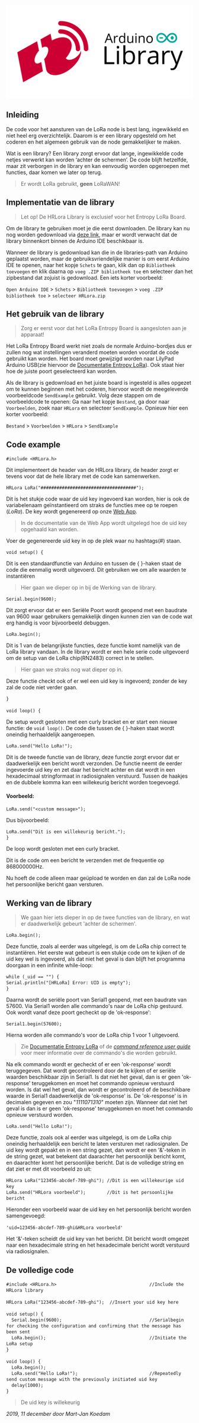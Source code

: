 
![Arduino Library logo](https://github.com/Lenteguppie/LoRaMeshNetwork/raw/master/doc/Devices/Media/Library%20Logo.png)

## Inleiding

De code voor het aansturen van de LoRa node is best lang, ingewikkeld en niet heel erg overzichtelijk. Daarom is er een library opgesteld om het coderen en het algemeen gebruik van de node gemakkelijker te maken.

Wat is een library? Een library zorgt ervoor dat lange, ingewikkelde code netjes verwerkt kan worden ‘achter de schermen’. De code blijft hetzelfde, maar zit verborgen in de library en kan eenvoudig worden opgeroepen met functies, daar komen we later op terug.
> Er wordt LoRa gebruikt, **geen** LoRaWAN!
> 
## Implementatie van de library

> Let op! De HRLora Library is exclusief voor het Entropy LoRa Board.

Om de library te gebruiken moet je die eerst downloaden. De library kan nu nog worden gedownload via [deze link](https://github.com/MJKoedam/HRLoraLibrary), maar er wordt verwacht dat de library binnenkort binnen de Arduino IDE beschikbaar is.

Wanneer de library is gedownload kan die in de libraries-path van Arduino geplaatst worden, maar de gebruiksvriendelijke manier is om eerst Arduino IDE te openen, naar het kopje `Schets` te gaan, klik dan op `Bibliotheek toevoegen` en klik daarna op `voeg .ZIP bibliotheek toe` en selecteer dan het zipbestand dat zojuist is gedownload. Een iets korter voorbeeld:

`Open Arduino IDE` > `Schets` > `Bibliotheek toevoegen` > `voeg .ZIP bibliotheek toe` > `selecteer HRLora.zip`

## Het gebruik van de library

>Zorg er eerst voor dat het LoRa Entropy Board is aangesloten aan je apparaat!

Het LoRa Entropy Board werkt niet zoals de normale Arduino-bordjes dus er zullen nog wat instellingen veranderd moeten worden voordat de code gebruikt kan worden. Het board moet gewijzigd worden naar LilyPad Arduino USB(zie hiervoor de [Documentatie Entropy LoRa](https://github.com/Lenteguppie/LoRaMeshNetwork/blob/master/doc/Devices/Entropy%20Board.md)). Ook staat hier hoe de juiste poort geselecteerd kan worden.

Als de library is gedownload en het juiste board is ingesteld is alles opgezet om te kunnen beginnen met het coderen, hiervoor wordt de meegeleverde voorbeeldcode `SendExample` gebruikt. Volg deze stappen om de voorbeeldcode te openen: Ga naar het kopje  `Bestand`, ga door naar `Voorbeelden`, zoek naar `HRLora` en selecteer `SendExample`. Opnieuw hier een korter voorbeeld:

`Bestand` > `Voorbeelden` > `HRLora` > `SendExample`



## Code example
```arduino
#include <HRLora.h>
```
Dit implementeert de header van de HRLora library, de header zorgt er tevens voor dat de hele library met de code kan samenwerken.

```arduino
HRLora LoRa("####################################");
```
Dit is het stukje code waar de uid key ingevoerd kan worden, hier is ook de variabelenaam geïnstantieerd om straks de functies mee op te roepen (_LoRa_). De key wordt gegenereerd op onze [Web App](https://lora.anothertechproject.com/).
 > In de documentatie van de Web App wordt uitgelegd hoe de uid key opgehaald kan worden. 

Voer de gegenereerde uid key in op de plek waar nu hashtags(#) staan.
```arduino
void setup() {
```
Dit is een standaardfunctie van Arduino en tussen de { }-haken staat de code die eenmalig wordt uitgevoerd. Dit gebruiken we om alle waarden te instantiëren
> Hier gaan we dieper op in bij de Werking van de library.

```arduino
Serial.begin(9600);
```
Dit zorgt ervoor dat er een Seriële Poort wordt geopend met een baudrate van 9600 waar gebruikers gemakkelijk dingen kunnen zien van de code wat erg handig is voor bijvoorbeeld debuggen.

```arduino
LoRa.begin();
```
Dit is 1 van de belangrijkste functies, deze functie komt namelijk van de LoRa library vandaan. In de library wordt er een hele serie code uitgevoerd om de setup van de LoRa chip(RN2483) correct in te stellen.
> Hier gaan we straks nog wat dieper op in.

Deze functie checkt ook of er wel een uid key is ingevoerd; zonder de key zal de code niet verder gaan.

```arduino
}

void loop() {
```
De setup wordt gesloten met een curly bracket en er start een nieuwe functie: de `void loop()`. De code die tussen de { }-haken staat wordt oneindig herhaaldelijk aangeroepen.

```arduino
LoRa.send("Hello LoRa!");
```
Dit is de tweede functie van de library, deze functie zorgt ervoor dat er daadwerkelijk een bericht wordt verzonden. De functie neemt de eerder ingevoerde uid key en zet daar het bericht achter en dat wordt in een hexadecimaal stringformaat in radiosignalen verstuurd. Tussen de haakjes en de dubbele komma kan een willekeurig bericht worden toegevoegd.
#### Voorbeeld:
```arduino
LoRa.send("<custom message>");
```
 Dus bijvoorbeeld: 
 ```arduino
 LoRa.send("Dit is een willekeurig bericht.");
}
```
De loop wordt gesloten met een curly bracket.

Dit is de code om een bericht te verzenden met de frequentie op 868000000Hz.

Nu hoeft de code alleen maar geüpload te worden en dan zal de LoRa node het persoonlijke bericht gaan versturen.

## Werking van de library

> We gaan hier iets dieper in op de twee functies van de library, en wat er daadwerkelijk gebeurt 'achter de schermen'.
```arduino
LoRa.begin();
```
Deze functie, zoals al eerder was uitgelegd, is om de LoRa chip correct te instantiëren. Het eerste wat gebeurt is een stukje code om te kijken of de uid key wel is ingevoerd, als dat niet het geval is dan blijft het programma doorgaan in een infinite while-loop:
```arduino
while (_uid == "") {
Serial.println("[HRLoRa] Error: UID is empty");
}
```

Daarna wordt de seriële poort van Serial1 geopend, met een baudrate van 57600. Via Serial1 worden alle commando's naar de LoRa chip gestuurd. Ook wordt vanaf deze poort gecheckt op de 'ok-response':
```arduino
Serial1.begin(57600);
```

Hierna worden alle commando's voor de LoRa chip 1 voor 1 uitgevoerd.
> Zie [Documentatie Entropy LoRa](https://github.com/Lenteguppie/LoRaMeshNetwork/blob/master/doc/Devices/Entropy%20Board.md) of de [_command reference user guide_](https://ww1.microchip.com/downloads/en/DeviceDoc/40001784B.pdf) voor meer informatie over de commando's die worden gebruikt.

Na elk commando wordt er gecheckt of er een 'ok-response' wordt teruggegeven. Dat wordt gecontroleerd door de te kijken of er seriële waarden beschikbaar zijn in Serial1. Is dat niet het geval, dan is er geen 'ok-response' teruggekomen en moet het commando opnieuw verstuurd worden. Is dat wel het geval, dan wordt er gecontroleerd of de beschikbare waarde in Serial1 daadwerkelijk de 'ok-response' is. De 'ok-response' is in decimalen gegeven en zou "_1111071310_" moeten zijn. Wanneer dat niet het geval is dan is er geen 'ok-response' teruggekomen en moet het commando opnieuw verstuurd worden.

```arduino
LoRa.send("Hello LoRa!");
```
Deze functie, zoals ook al eerder was uitgelegd, is om de LoRa chip oneindig herhaaldelijk een bericht te laten versturen met radiosignalen. De uid key wordt gepakt en in een string gezet, dan wordt er een '&'-teken in de string gezet, wat betekent dat daarachter het persoonlijk bericht komt, en daarachter komt het persoonlijke bericht. Dat is de volledige string en dat ziet er met dit voorbeeld zo uit:
```arduino
HRLora LoRa("123456-abcdef-789-ghi"); //Dit is een willekeurige uid key
LoRa.send("HRLora voorbeeld");  	  //Dit is het persoonlijke bericht
```

Hieronder een voorbeeld waar de uid key en het persoonlijk bericht worden samengevoegd:

`'uid=123456-abcdef-789-ghi&HRLora voorbeeld'`

Het '&'-teken scheidt de uid key van het bericht.
Dit bericht wordt omgezet naar een hexadecimale string en het hexadecimale bericht wordt verstuurd via radiosignalen.

## De volledige code

```arduino
#include <HRLora.h>                                   //Include the HRLora library

HRLora LoRa("123456-abcdef-789-ghi");  //Insert your uid key here

void setup() {
  Serial.begin(9600);                                 //Serialbegin for checking the configuration and confirming that the message has been sent
  LoRa.begin();                                       //Initiate the LoRa setup
}

void loop() {
  LoRa.begin();
  LoRa.send("Hello LoRa!");                           //Repeatedly send custom message with the previously initiated uid key
  delay(1000);
}
```
> De uid key is willekeurig



_2019, 11 december door Mart-Jan Koedam_